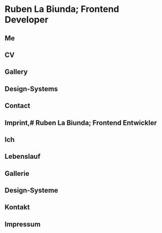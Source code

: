 ---
---
# **Ruben La Biunda; Frontend Developer**

## **Me**

## **CV**

## **Gallery**

## **Design-Systems**

## **Contact**

## **Imprint**,# **Ruben La Biunda; Frontend Entwickler**

## **Ich**

## **Lebenslauf**

## **Gallerie**

## **Design-Systeme**

## **Kontakt**

## **Impressum**